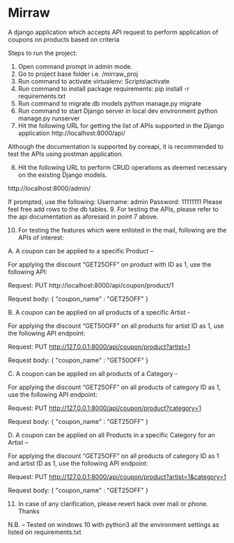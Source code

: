 # Mirraw
A django application which accepts API request to perform application of coupons on products based on criteria

Steps to run the project:
1.	Open command prompt in admin mode.
2.	Go to project base folder i.e. <path to project base folder>/mirraw_proj
3.	Run command to activate virtualenv:
Scripts\activate
4.	Run command to install package requirements:
pip install -r requirements.txt
5.	Run command to migrate db models
python manage.py migrate
6.	Run command to start Django server in local dev environment
python manage.py runserver
7.	Hit the following URL for getting the list of APIs supported in the Django application
http://localhost:8000/api/

Although the documentation is supported by coreapi, it is recommended to test the APIs using postman application.

8.	Hit the following URL to perform CRUD operations as deemed necessary on the existing Django models.

http://localhost:8000/admin/

If prompted, use the following:
Username: admin
Password: 11111111
Please feel free add rows to the db tables.
9.	For testing the APIs, please refer to the api documentation as aforesaid in point 7 above.

10.	For testing the features which were enlisted in the mail, following are the APIs of interest:

A.	A coupon can be applied to a specific Product – 

For applying the discount “GET25OFF” on product with ID as 1, use the following API:

Request: PUT http://localhost:8000/api/coupon/product/1 

Request body: 
{
	"coupon_name" : "GET25OFF"
}


B.	A coupon can be applied on all products of a specific Artist - 

For applying the discount “GET50OFF” on all products for artist ID as 1, use the following API endpoint:

Request: PUT http://127.0.0.1:8000/api/coupon/product?artist=1

Request body: 
{
	"coupon_name" : "GET50OFF"
}


C.	A coupon can be applied on all products of a Category - 

For applying the discount “GET25OFF” on all products of category ID as 1, use the following API endpoint:

Request: PUT http://127.0.0.1:8000/api/coupon/product?category=1

Request body: 
{
	"coupon_name" : "GET25OFF"
}

D.	A coupon can be applied on all Products in a specific Category for an Artist – 

For applying the discount “GET25OFF” on all products of category ID as 1 and artist ID as 1, use the following API endpoint:

Request: PUT http://127.0.0.1:8000/api/coupon/product?artist=1&category=1 

Request body: 
{
	"coupon_name" : "GET25OFF"
}

11.	In case of any clarification, please revert back over mail or phone. Thanks

N.B. – Tested on windows 10 with python3 all the environment settings as listed on requirements.txt
